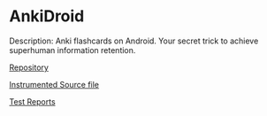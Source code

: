 # AnkiDroid

Description: Anki flashcards on Android. Your secret trick to achieve superhuman information retention.

[Repository](https://github.com/ankidroid/Anki-Android)

[Instrumented Source file](https://github.com/eulerhm/samplingapptest/tree/master/Dataset/AnkiDroid)

[Test Reports](https://github.com/eulerhm/samplingapptest/tree/master/TestResults/AnkiDroid)

